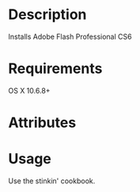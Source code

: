 Description
===========
Installs Adobe Flash Professional CS6

Requirements
============
OS X 10.6.8+

Attributes
==========

Usage
=====
Use the stinkin' cookbook.
